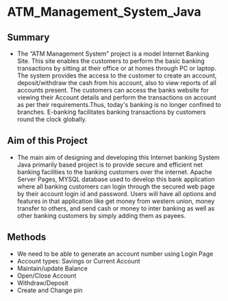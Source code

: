 # ATM_Management_System_Java

## Summary
- The “ATM Management System” project is a model Internet Banking Site. This site
enables the customers to perform the basic banking transactions by sitting at their office or at
homes through PC or laptop. The system provides the access to the customer to create an
account, deposit/withdraw the cash from his account, also to view reports of all accounts present.
The customers can access the banks website for viewing their Account details and perform the
transactions on account as per their requirements.Thus, today's banking is no longer confined to branches.
E-banking facilitates banking transactions by customers round the clock globally.



## Aim of this Project
- The main aim of designing and developing this Internet banking System Java primarily based project is to provide secure and efficient net banking facilities to the banking
customers over the internet. Apache Server Pages, MYSQL database used to develop this bank
application where all banking customers can login through the secured web page by their account
login id and password. Users will have all options and features in that application like get money
from western union, money transfer to others, and send cash or money to inter banking as well as
other banking customers by simply adding them as payees.


## Methods 
- We need to be able to generate an account number using Login Page
- Account types: Savings or Current Account
- Maintain/update Balance
- Open/Close Account
- Withdraw/Deposit
- Create and Change pin
